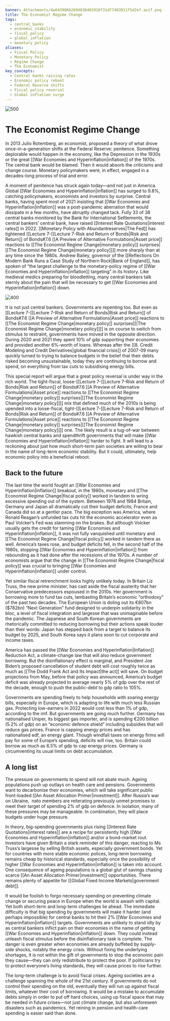 ```yaml
---
banner: Attachments/4a643986b2694830401910f31df7403911f5d2ef.avif.png
title: The Economist Regime Change
tags:
  - central_banks
  - economic_stability
  - fiscal_policy
  - global_inflation
  - monetary_policy
aliases:
  - Fiscal Policy
  - Monetary Policy
  - Regime Change
  - The Economist
key_concepts:
  - Central banks raising rates
  - Economic policy reboot
  - Federal Reserve shifts
  - Fiscal policy reversal
  - Global inflation surge
---
```


 ![500](4a643986b2694830401910f31df7403911f5d2ef.avif.png)

# The Economist Regime Change

In 2013 Julio Rotemberg,  an economist,  proposed a theory of what drove once-in-a-generation shifts at the Federal Reserve: penitence. Something deplorable would happen in the economy,  like the Depression in the 1930s or the great [[War Economies and Hyperinflation|inflation]] of the 1970s. The central bank would be blamed. Then it would absorb the criticisms and change course. Monetary policymakers were,  in effect,  engaged in a decades-long process of trial and error. 

A moment of penitence has struck again today—and not just in America. Global [[War Economies and Hyperinflation|inflation]] has surged to 9.8%,  catching policymakers,  economists and investors by surprise. Central banks,  having spent most of 2021 insisting that [[War Economies and Hyperinflation|inflation]] was a post-pandemic aberration that would dissipate in a few months,  have abruptly changed tack. Fully 33 of 38 central banks monitored by the Bank for International Settlements,  the central bankers’ central bank,  have raised [[Interest Rate Quotations|interest rates]] in 2022. [[Monetary Policy with Abundantreserves|The Fed]] has tightened [[Lecture 7-[[Lecture 7-Risk and Return of Bonds|Risk and Return]] of Bonds#7.6 [[A Preview of Alternative Formulations|Asset price]] reactions to [[The Economist Regime Change|monetary policy]] surprises|[[The Economist Regime Change|monetary policy]]]] more sharply than at any time since the 1980s. Andrew Bailey,  governor of the [[Reflections On Modern Bank Runs a Case Study of Northern Rock|Bank of England]],  has spoken of “the largest challenge to the monetary-policy regime of [[War Economies and Hyperinflation|inflation]] targeting” in its history. Like medieval medics preparing for bloodletting,  many central bankers talk sternly about the pain that will be necessary to get [[War Economies and Hyperinflation|inflation]] down.

 ![400](https://archive.is/CRuvE/62a004e64bb20767486a0a2e31a53a612103230f.avif)

It is not just central bankers. Governments are repenting too. But even as [[Lecture 7-[[Lecture 7-Risk and Return of Bonds|Risk and Return]] of Bonds#7.6 [[A Preview of Alternative Formulations|Asset price]] reactions to [[The Economist Regime Change|monetary policy]] surprises|[[The Economist Regime Change|monetary policy]]]] is on course to switch from stimulus to restraint,  governments have moved in the opposite direction. During 2020 and 2021 they spent 10% of gdp supporting their economies and provided another 6%-worth of loans. Whereas after the [[8. Credit Modeling and Credit Derivatives|global financial crisis]] of 2007-09 many quickly turned to trying to balance budgets in the belief that their debts risked becoming unsustainable,  today they are continuing to borrow and spend,  on everything from tax cuts to subsidising energy bills.

This special report will argue that a great policy reversal is under way in the rich world. The tight-fiscal,  loose-[[Lecture 7-[[Lecture 7-Risk and Return of Bonds|Risk and Return]] of Bonds#7.6 [[A Preview of Alternative Formulations|Asset price]] reactions to [[The Economist Regime Change|monetary policy]] surprises|[[The Economist Regime Change|monetary policy]]]] mix that defined much of the 2010s is being upended into a loose-fiscal,  tight-[[Lecture 7-[[Lecture 7-Risk and Return of Bonds|Risk and Return]] of Bonds#7.6 [[A Preview of Alternative Formulations|Asset price]] reactions to [[The Economist Regime Change|monetary policy]] surprises|[[The Economist Regime Change|monetary policy]]]] one. The likely result is a tug-of-war between hawkish central banks and spendthrift governments that will make [[War Economies and Hyperinflation|inflation]] harder to fight. It will lead to a reckoning about just how much short-term pain societies are willing to bear in the name of long-term economic stability. But it could,  ultimately,  help economic policy into a beneficial reboot.

## Back to the future

The last time the world fought an [[War Economies and Hyperinflation|inflation]] breakout,  in the 1980s,  monetary and [[The Economist Regime Change|fiscal policy]] worked in tandem to wring excessive spending out of the system. Between 1978 and 1984 Britain,  Germany and Japan all dramatically cut their budget deficits; France and Canada did so at a gentler pace. The big exception was America,  where Ronald Reagan’s unfunded tax cuts hit the economic accelerator even as Paul Volcker’s Fed was slamming on the brakes. But although Volcker usually gets the credit for taming [[War Economies and Hyperinflation|inflation]],  it was not fully vanquished until monetary and [[The Economist Regime Change|fiscal policy]] worked in tandem there as well. America’s taxes rose,  and budget deficits fell,  in the second half of the 1980s,  stopping [[War Economies and Hyperinflation|inflation]] from rebounding as it had done after the recessions of the 1970s. A number of economists argue that the change in [[The Economist Regime Change|fiscal policy]] was crucial to bringing [[War Economies and Hyperinflation|inflation]] under control.

Yet similar fiscal retrenchment looks highly unlikely today. In Britain Liz Truss,  the new prime minister,  has cast aside the fiscal austerity that her Conservative predecessors espoused in the 2010s. Her government is borrowing more to fund tax cuts,  lambasting Britain’s economic “orthodoxy” of the past two decades. The European Union is doling out its €807bn ($782bn) “Next Generation” fund designed to underpin solidarity in the bloc,  a level of fiscal integration and largesse that was unimaginable before the pandemic. The Japanese and South Korean governments are rhetorically committed to reducing borrowing but their actions speak louder than their words: Japan has stepped back from a target to balance its budget by 2025,  and South Korea says it plans soon to cut corporate and income taxes.

America has passed the [[War Economies and Hyperinflation|Inflation]] Reduction Act,  a climate-change law that will also reduce government borrowing. But the disinflationary effect is marginal,  and President Joe Biden’s proposed cancellation of student debt will cost roughly twice as much as [[The Dodd Frank Act and Its Impact|the act]] will save. On budget projections from May,  before that policy was announced,  America’s budget deficit was already projected to average nearly 5% of gdp over the rest of the decade,  enough to push the public-debt to gdp ratio to 105%.

Governments are spending freely to help households with soaring energy bills,  especially in Europe,  which is adapting to life with much less Russian gas. Protecting low-earners in 2022 would cost less than 1% of gdp,  according to the imf. But governments are going much further. Germany has nationalised Uniper,  its biggest gas importer,  and is spending €200 billion (5.2% of gdp) on an “economic defence shield” including subsidies that will reduce gas prices. France is capping energy prices and has nationalised edf,  an energy giant. Though windfall taxes on energy firms will pay for some of Europe’s spending,  deficits will rise,  too. Britain could borrow as much as 6.5% of gdp to cap energy prices. Germany is circumventing its usual limits on debt accumulation. 

## A long list

The pressure on governments to spend will not abate much. Ageing populations push up outlays on health care and pensions. Governments want to decarbonise their economies,  which will take significant public front-loaded [[An Asset Allocation Primer|investment]]. After Russia’s war on Ukraine,     nato members are reiterating previously unmet promises to meet their target of spending 2% of gdp on defence. In isolation,  many of these pressures may be manageable. In combination,  they will place budgets under huge pressure.

In theory,  big-spending governments plus rising [[Interest Rate Quotations|interest rates]] are a recipe for persistently high [[War Economies and Hyperinflation|inflation]] and/or a bond-market rout. Investors have given Britain a stark reminder of this danger,  reacting to Ms Truss’s largesse by selling British assets,  especially government bonds. Yet for countries with more stable economic polices,  long-term borrowing remains cheap by historical standards,  especially once the possibility of higher [[War Economies and Hyperinflation|inflation]] is taken into account. One consequence of ageing populations is a global glut of savings chasing scarce [[An Asset Allocation Primer|investment]] opportunities. There remains plenty of appetite for [[Global Fixed Income Markets|government debt]]. 

It would be foolish to forgo necessary spending on preventing climate change or securing peace in Europe when the world is awash with capital. Yet both short-term and long-term challenges lie ahead. The immediate difficulty is that big spending by governments will make it harder (and perhaps impossible) for central banks to hit their 2% [[War Economies and Hyperinflation|inflation]] targets. Governments are unlikely to stand idly by as central bankers inflict pain on their economies in the name of getting [[War Economies and Hyperinflation|inflation]] down. They could instead unleash fiscal stimulus before the disinflationary task is complete. The danger is even greater when economies are already buffeted by supply-side shocks,  notably the energy crisis. Without fixing the underlying shortages,  it is not within the gift of governments to stop the economic pain they cause—they can only redistribute to protect the poor. If politicians try to protect everyone’s living standards,  they will cause prices to rise further.

The long-term challenge is to avoid fiscal crises. Ageing societies are a challenge spanning the whole of the 21st century. If governments do not control their spending on the old,  eventually they will run up against fiscal limits,  whatever their cost of borrowing. It would be a mistake to accumulate debts simply in order to put off hard choices,  using up fiscal space that may be needed in future crises—not just climate change,  but also unforeseen disasters such as pandemics. Yet reining in pension and health-care spending is easier said than done.